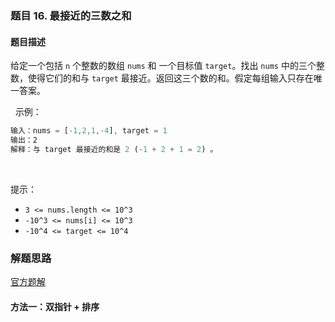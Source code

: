 ### 题目 16. 最接近的三数之和
#### 题目描述
给定一个包括 `n` 个整数的数组 `nums` 和 一个目标值 `target`。找出 `nums` 中的三个整数，使得它们的和与 `target` 最接近。返回这三个数的和。假定每组输入只存在唯一答案。

 
示例：

```js
输入：nums = [-1,2,1,-4], target = 1
输出：2
解释：与 target 最接近的和是 2 (-1 + 2 + 1 = 2) 。
```
 

提示：

- `3 <= nums.length <= 10^3`
- `-10^3 <= nums[i] <= 10^3`
- `-10^4 <= target <= 10^4`


### 解题思路
[官方题解](https://leetcode-cn.com/problems/3sum-closest/solution/zui-jie-jin-de-san-shu-zhi-he-by-leetcode-solution/)
#### 方法一：双指针 + 排序